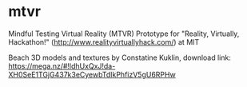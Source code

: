 # mtvr
Mindful Testing Virtual Reality (MTVR) Prototype for "Reality, Virtually, Hackathon!" (http://www.realityvirtuallyhack.com/) at MIT

Beach 3D models and textures by Constatine Kuklin, download link: 
https://mega.nz/#!ldhUxQxJ!da-XH0SeE1TGjG437k3eCyewbTdIkPhfizV5gU6RPHw
